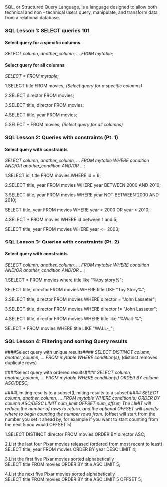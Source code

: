 SQL, or Structured Query Language, is a language designed to allow both technical and non - technical users query, manipulate, and transform data from a relational database.

### SQL Lesson 1: SELECT queries 101 ###
#### Select query for a specific columns ####
*SELECT column, another_column, …
FROM mytable;*

#### Select query for all columns ####
*SELECT * 
FROM mytable;*

1.SELECT title FROM movies; *(Select query for a specific columns)*

2.SELECT director FROM movies;

3.SELECT title, director FROM movies;

4.SELECT title, year FROM movies;

5.SELECT * FROM movies; *(Select query for all columns)*


### SQL Lesson 2: Queries with constraints (Pt. 1) ###
#### Select query with constraints ####
*SELECT column, another_column, …
FROM mytable
WHERE condition
    AND/OR another_condition
    AND/OR …;*

1.SELECT id, title FROM movies 
WHERE id = 6;

2.SELECT title, year FROM movies
WHERE year BETWEEN 2000 AND 2010;

3.SELECT title, year FROM movies
WHERE year NOT BETWEEN 2000 AND 2010;

SELECT title, year FROM movies
WHERE year < 2000 OR year > 2010;

4.SELECT * FROM movies
WHERE id between 1 and 5;

SELECT title, year FROM movies
WHERE year <= 2003;

### SQL Lesson 3: Queries with constraints (Pt. 2) ###
#### Select query with constraints ####
*SELECT column, another_column, …
FROM mytable
WHERE condition
    AND/OR another_condition
    AND/OR …;*

1.SELECT * FROM movies where title like "%toy story%";

SELECT title, director FROM movies 
WHERE title LIKE "Toy Story%";

2.SELECT title, director FROM movies 
WHERE director = "John Lasseter";

3.SELECT title, director FROM movies 
WHERE director != "John Lasseter";

4.SELECT title, director FROM movies 
WHERE title like "%Wall-%";

SELECT * FROM movies 
WHERE title LIKE "WALL-_";

### SQL Lesson 4: Filtering and sorting Query results ###
####Select query with unique results####
*SELECT DISTINCT column, another_column, …
FROM mytable
WHERE condition(s);*
(distinct removes duplicate rows)

####Select query with ordered results####
*SELECT column, another_column, …
FROM mytable
WHERE condition(s)
ORDER BY column ASC/DESC;*

####Limiting results to a subset(Limiting results to a subset)####
*SELECT column, another_column, …
FROM mytable
WHERE condition(s)
ORDER BY column ASC/DESC
LIMIT num_limit OFFSET num_offset;*
*The LIMIT will reduce the number of rows to return, and the optional OFFSET will specify where to begin counting the number rows from.*
(offset will start from the number you set it ahead by, for example if you want to start counting from the next 5 you would OFFSET 5)

1.SELECT DISTINCT director FROM movies
ORDER BY director ASC;

2.List the last four Pixar movies released (ordered from most recent to least)  
SELECT title, year FROM movies
ORDER BY year DESC
LIMIT 4;

3.List the first five Pixar movies sorted alphabetically  
SELECT title FROM movies
ORDER BY title ASC
LIMIT 5;

4.List the next five Pixar movies sorted alphabetically  
SELECT title FROM movies
ORDER BY title ASC
LIMIT 5 OFFSET 5;